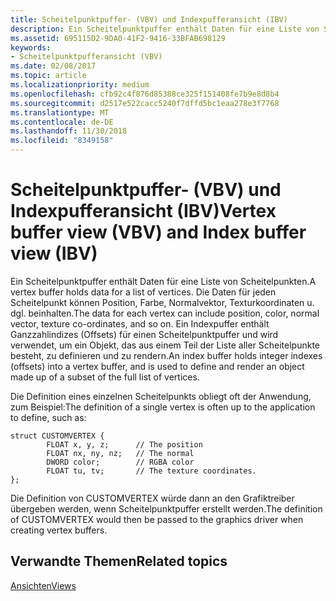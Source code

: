 ```yaml
---
title: Scheitelpunktpuffer- (VBV) und Indexpufferansicht (IBV)
description: Ein Scheitelpunktpuffer enthält Daten für eine Liste von Scheitelpunkten.
ms.assetid: 695115D2-9DA0-41F2-9416-33BFAB698129
keywords:
- Scheitelpunktpufferansicht (VBV)
ms.date: 02/08/2017
ms.topic: article
ms.localizationpriority: medium
ms.openlocfilehash: cfb92c4f876d85388ce325f151408fe7b9e8d8b4
ms.sourcegitcommit: d2517e522cacc5240f7dffd5bc1eaa278e3f7768
ms.translationtype: MT
ms.contentlocale: de-DE
ms.lasthandoff: 11/30/2018
ms.locfileid: "8349158"
---
```

# <a name="vertex-buffer-view-vbv-and-index-buffer-view-ibv"></a><span data-ttu-id="3f094-104">Scheitelpunktpuffer- (VBV) und Indexpufferansicht (IBV)</span><span class="sxs-lookup"><span data-stu-id="3f094-104">Vertex buffer view (VBV) and Index buffer view (IBV)</span></span>


<span data-ttu-id="3f094-105">Ein Scheitelpunktpuffer enthält Daten für eine Liste von Scheitelpunkten.</span><span class="sxs-lookup"><span data-stu-id="3f094-105">A vertex buffer holds data for a list of vertices.</span></span> <span data-ttu-id="3f094-106">Die Daten für jeden Scheitelpunkt können Position, Farbe, Normalvektor, Texturkoordinaten u. dgl. beinhalten.</span><span class="sxs-lookup"><span data-stu-id="3f094-106">The data for each vertex can include position, color, normal vector, texture co-ordinates, and so on.</span></span> <span data-ttu-id="3f094-107">Ein Indexpuffer enthält Ganzzahlindizes (Offsets) für einen Scheitelpunktpuffer und wird verwendet, um ein Objekt, das aus einem Teil der Liste aller Scheitelpunkte besteht, zu definieren und zu rendern.</span><span class="sxs-lookup"><span data-stu-id="3f094-107">An index buffer holds integer indexes (offsets) into a vertex buffer, and is used to define and render an object made up of a subset of the full list of vertices.</span></span>

<span data-ttu-id="3f094-108">Die Definition eines einzelnen Scheitelpunkts obliegt oft der Anwendung, zum Beispiel:</span><span class="sxs-lookup"><span data-stu-id="3f094-108">The definition of a single vertex is often up to the application to define, such as:</span></span>

``` syntax
struct CUSTOMVERTEX { 
        FLOAT x, y, z;      // The position
        FLOAT nx, ny, nz;   // The normal
        DWORD color;        // RGBA color
        FLOAT tu, tv;       // The texture coordinates. 
}; 
```

<span data-ttu-id="3f094-109">Die Definition von CUSTOMVERTEX würde dann an den Grafiktreiber übergeben werden, wenn Scheitelpunktpuffer erstellt werden.</span><span class="sxs-lookup"><span data-stu-id="3f094-109">The definition of CUSTOMVERTEX would then be passed to the graphics driver when creating vertex buffers.</span></span>

## <a name="span-idrelated-topicsspanrelated-topics"></a><span data-ttu-id="3f094-110"><span id="related-topics"></span>Verwandte Themen</span><span class="sxs-lookup"><span data-stu-id="3f094-110"><span id="related-topics"></span>Related topics</span></span>


[<span data-ttu-id="3f094-111">Ansichten</span><span class="sxs-lookup"><span data-stu-id="3f094-111">Views</span></span>](views.md)

 

 




